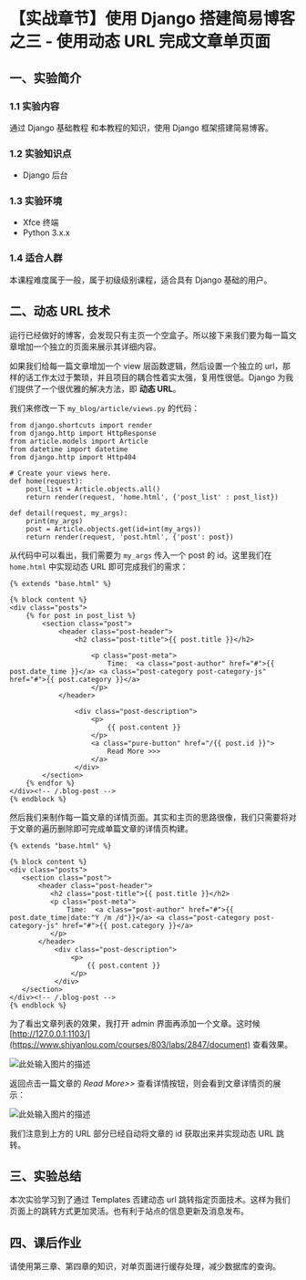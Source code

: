 # 【实战章节】使用 Django 搭建简易博客之三 - 使用动态 URL 完成文章单页面

## 一、实验简介

### 1.1 实验内容

通过 Django 基础教程 和本教程的知识，使用 Django 框架搭建简易博客。

### 1.2 实验知识点

- Django 后台

### 1.3 实验环境

- Xfce 终端
- Python 3.x.x

### 1.4 适合人群

本课程难度属于一般，属于初级级别课程，适合具有 Django 基础的用户。

## 二、动态 URL 技术

运行已经做好的博客，会发现只有主页一个空盒子。所以接下来我们要为每一篇文章增加一个独立的页面来展示其详细内容。

如果我们给每一篇文章增加一个 view 层函数逻辑，然后设置一个独立的 url，那样的话工作太过于繁琐，并且项目的耦合性着实太强，复用性很低。Django 为我们提供了一个很优雅的解决方法，即 **动态 URL**。

我们来修改一下 `my_blog/article/views.py` 的代码：

```
from django.shortcuts import render
from django.http import HttpResponse
from article.models import Article
from datetime import datetime
from django.http import Http404

# Create your views here.
def home(request):
    post_list = Article.objects.all()  
    return render(request, 'home.html', {'post_list' : post_list})

def detail(request, my_args):
    print(my_args)
    post = Article.objects.get(id=int(my_args))
    return render(request, 'post.html', {'post': post})

```

从代码中可以看出，我们需要为 `my_args` 传入一个 post 的 id。这里我们在 `home.html` 中实现动态 URL 即可完成我们的需求：

```
{% extends "base.html" %}

{% block content %}
<div class="posts">
    {% for post in post_list %}
        <section class="post">
            <header class="post-header">
                <h2 class="post-title">{{ post.title }}</h2>

                    <p class="post-meta">
                        Time:  <a class="post-author" href="#">{{ post.date_time }}</a> <a class="post-category post-category-js" href="#">{{ post.category }}</a>
                    </p>
            </header>

                <div class="post-description">
                    <p>
                        {{ post.content }}
                    </p>
                    <a class="pure-button" href="/{{ post.id }}">
                        Read More >>>
                    </a>
                </div>
        </section>
    {% endfor %}
</div><!-- /.blog-post -->
{% endblock %}

```

然后我们来制作每一篇文章的详情页面。其实和主页的思路很像，我们只需要将对于文章的遍历删除即可完成单篇文章的详情页构建。

```
{% extends "base.html" %}

{% block content %}
<div class="posts">
   <section class="post">
       <header class="post-header">
          <h2 class="post-title">{{ post.title }}</h2>
          <p class="post-meta">
              Time:  <a class="post-author" href="#">{{ post.date_time|date:"Y /m /d"}}</a> <a class="post-category post-category-js" href="#">{{ post.category }}</a>
          </p>
       </header>
           <div class="post-description">
               <p>
                   {{ post.content }}
               </p>
           </div>
   </section>
</div><!-- /.blog-post -->
{% endblock %}

```

为了看出文章列表的效果，我打开 admin 界面再添加一个文章。这时候 [http://127.0.0.1:1103/](https://www.shiyanlou.com/courses/803/labs/2847/document) 查看效果。

![此处输入图片的描述](https://dn-anything-about-doc.qbox.me/document-uid370033labid2847timestamp1492672147987.png/wm)

返回点击一篇文章的 *Read More>>* 查看详情按钮，则会看到文章详情页的展示：

![此处输入图片的描述](https://dn-anything-about-doc.qbox.me/document-uid370033labid2847timestamp1492672159329.png/wm)

我们注意到上方的 URL 部分已经自动将文章的 id 获取出来并实现动态 URL 跳转。

## 三、实验总结

本次实验学习到了通过 Templates 否建动态 url 跳转指定页面技术。这样为我们页面上的跳转方式更加灵活。也有利于站点的信息更新及消息发布。

## 四、课后作业

请使用第三章、第四章的知识，对单页面进行缓存处理，减少数据库的查询。